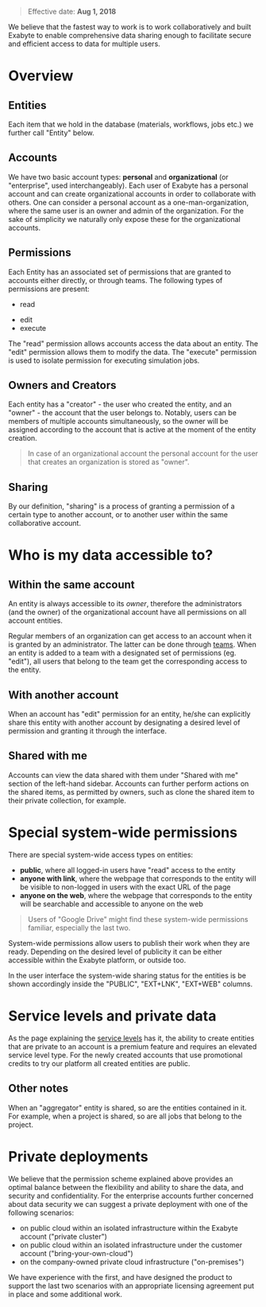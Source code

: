> Effective date: **Aug 1, 2018**

We believe that the fastest way to work is to work collaboratively and built Exabyte to enable comprehensive data sharing enough to facilitate secure and efficient access to data for multiple users.  

# Overview

## Entities

Each item that we hold in the database (materials, workflows, jobs etc.) we further call "Entity" below.

## Accounts

We have two basic account types: **personal** and **organizational** (or "enterprise", used interchangeably). Each user of Exabyte has a personal account and can create organizational accounts in order to collaborate with others. One can consider a personal account as a one-man-organization, where the same user is an owner and admin of the organization. For the sake of simplicity we naturally only expose these for the organizational accounts.

## Permissions

Each Entity has an associated set of permissions that are granted to accounts either directly, or through teams. The following types of permissions are present:

- read
<!-- - comment -->
- edit
- execute

The "read" permission allows accounts access the data about an entity. The "edit" permission allows them to modify the data. The "execute" permission is used to isolate permission for executing simulation jobs.

## Owners and Creators

Each entity has a "creator" - the user who created the entity, and an "owner" - the account that the user belongs to. Notably, users can be members of multiple accounts simultaneously, so the owner will be assigned according to the account that is active at the moment of the entity creation. 

> In case of an organizational account the personal account for the user that creates an organization is stored as "owner".

## Sharing

By our definition, "sharing" is a process of granting a permission of a certain type to another account, or to another user within the same collaborative account.

# Who is my data accessible to?

## Within the same account

An entity is always accessible to its *owner*, therefore the administrators (and the owner) of the organizational account have all permissions on all account entities. 

Regular members of an organization can get access to an account when it is granted by an administrator. The latter can be done through [teams](../collaboration/teams/overview.md). When an entity is added to a team with a designated set of permissions (eg. "edit"), all users that belong to the team get the corresponding access to the entity.

## With another account

When an account has "edit" permission for an entity, he/she can explicitly share this entity with another account by designating a desired level of permission and granting it through the interface. 

## Shared with me

Accounts can view the data shared with them under "Shared with me" section of the left-hand sidebar. Accounts can further perform actions on the shared items, as permitted by owners, such as clone the shared item to their private collection, for example.

# Special system-wide permissions

There are special system-wide access types on entities:

- **public**, where all logged-in users have "read" access to the entity
- **anyone with link**, where the webpage that corresponds to the entity will be visible to non-logged in users with the exact URL of the page
- **anyone on the web**, where the webpage that corresponds to the entity will be searchable and accessible to anyone on the web

> Users of "Google Drive" might find these system-wide permissions familiar, especially the last two.  

System-wide permissions allow users to publish their work when they are ready. Depending on the desired level of publicity it can be either accessible within the Exabyte platform, or outside too.

In the user interface the system-wide sharing status for the entities is be shown accordingly inside the "PUBLIC", "EXT+LNK", "EXT+WEB" columns. 

# Service levels and private data

As the page explaining the [service levels](../pricing/service-levels.md) has it, the ability to create entities that are private to an account is a premium feature and requires an elevated service level type. For the newly created accounts that use promotional credits to try our platform all created entities are public. 

## Other notes

When an "aggregator" entity is shared, so are the entities contained in it. For example, when a project is shared, so are all jobs that belong to the project.
 
<!-- TODO: TB add explanation of sharing through bank # Bank entities -->

# Private deployments

We believe that the permission scheme explained above provides an optimal balance between the flexibility and ability to share the data, and security and confidentiality. For the enterprise accounts further concerned about data security we can suggest a private deployment with one of the following scenarios:

- on public cloud within an isolated infrastructure within the Exabyte account ("private cluster")
- on public cloud within an isolated infrastructure under the customer account ("bring-your-own-cloud")
- on the company-owned private cloud infrastructure ("on-premises")

We have experience with the first, and have designed the product to support the last two scenarios with an appropriate licensing agreement put in place and some additional work.


